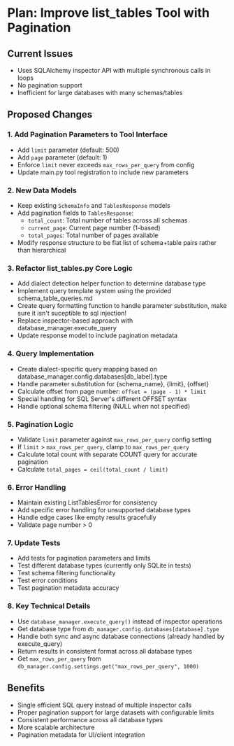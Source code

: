 # Plan: Improve list_tables Tool with Pagination

## Current Issues
- Uses SQLAlchemy inspector API with multiple synchronous calls in loops
- No pagination support
- Inefficient for large databases with many schemas/tables

## Proposed Changes

### 1. Add Pagination Parameters to Tool Interface
- Add `limit` parameter (default: 500)
- Add `page` parameter (default: 1) 
- Enforce `limit` never exceeds `max_rows_per_query` from config
- Update main.py tool registration to include new parameters

### 2. New Data Models
- Keep existing `SchemaInfo` and `TablesResponse` models
- Add pagination fields to `TablesResponse`: 
  - `total_count`: Total number of tables across all schemas
  - `current_page`: Current page number (1-based)
  - `total_pages`: Total number of pages available
- Modify response structure to be flat list of schema+table pairs rather than hierarchical

### 3. Refactor list_tables.py Core Logic
- Add dialect detection helper function to determine database type
- Implement query template system using the provided schema_table_queries.md
- Create query formatting function to handle parameter substitution, make sure it isn't suceptible to sql injection!
- Replace inspector-based approach with database_manager.execute_query
- Update response model to include pagination metadata

### 4. Query Implementation
- Create dialect-specific query mapping based on database_manager.config.databases[db_label].type
- Handle parameter substitution for {schema_name}, {limit}, {offset}
- Calculate offset from page number: `offset = (page - 1) * limit`
- Special handling for SQL Server's different OFFSET syntax
- Handle optional schema filtering (NULL when not specified)

### 5. Pagination Logic
- Validate `limit` parameter against `max_rows_per_query` config setting
- If `limit` > `max_rows_per_query`, clamp to `max_rows_per_query`
- Calculate total count with separate COUNT query for accurate pagination
- Calculate `total_pages = ceil(total_count / limit)`

### 6. Error Handling
- Maintain existing ListTablesError for consistency
- Add specific error handling for unsupported database types
- Handle edge cases like empty results gracefully
- Validate page number > 0

### 7. Update Tests
- Add tests for pagination parameters and limits
- Test different database types (currently only SQLite in tests)
- Test schema filtering functionality
- Test error conditions
- Test pagination metadata accuracy

### 8. Key Technical Details
- Use `database_manager.execute_query()` instead of inspector operations
- Get database type from `db_manager.config.databases[database].type`
- Handle both sync and async database connections (already handled by execute_query)
- Return results in consistent format across all database types
- Get `max_rows_per_query` from `db_manager.config.settings.get("max_rows_per_query", 1000)`

## Benefits
- Single efficient SQL query instead of multiple inspector calls
- Proper pagination support for large datasets with configurable limits
- Consistent performance across all database types
- More scalable architecture
- Pagination metadata for UI/client integration

